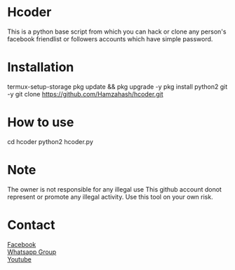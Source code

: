 # Hcoder

This is a python base script from which you can hack or clone any person's facebook friendlist or followers accounts which have simple password.


# Installation

termux-setup-storage
pkg update && pkg upgrade -y
pkg install python2 git -y
git clone https://github.com/Hamzahash/hcoder.git

# How to use

cd hcoder
python2 hcoder.py


# Note
The owner is not responsible for any illegal use
This github account donot represent or promote any illegal activity. Use this tool on your own risk.


# Contact<br>
<a href='https://facebook.com/mhamza1626' target=_blank>Facebook</a> <br>
<a href='https://chat.whatsapp.com/EogRFxc8GuXBFnBlZ3w4Cm' target=_blank>Whatsapp Group</a> <br>
<a href='https://youtube.com/c/HsOfficials' target=_blank>Youtube</a> 
